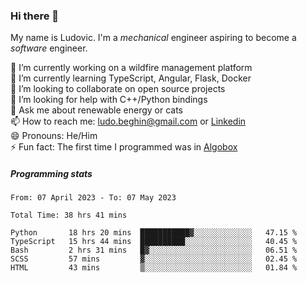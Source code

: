 ### Hi there 👋

My name is Ludovic. I'm a *mechanical* engineer aspiring to become a *software* engineer.

 🔭 I’m currently working on a wildfire management platform<br/>
 🌱 I’m currently learning TypeScript, Angular, Flask, Docker<br/>
 👯 I’m looking to collaborate on open source projects<br/>
 🤔 I’m looking for help with C++/Python bindings<br/>
 💬 Ask me about renewable energy or cats<br/>
 📫 How to reach me: ludo.beghin@gmail.com or [Linkedin](https://www.linkedin.com/in/ludovic-beghin/)<br/>
 😄 Pronouns: He/Him<br/>
 ⚡ Fun fact: The first time I programmed was in [Algobox](https://fr.wikipedia.org/wiki/Algobox)<br/>

##### Programming stats
<!--START_SECTION:waka-->

```text
From: 07 April 2023 - To: 07 May 2023

Total Time: 38 hrs 41 mins

Python       18 hrs 20 mins  ███████████▓░░░░░░░░░░░░░   47.15 %
TypeScript   15 hrs 44 mins  ██████████░░░░░░░░░░░░░░░   40.45 %
Bash         2 hrs 31 mins   █▓░░░░░░░░░░░░░░░░░░░░░░░   06.51 %
SCSS         57 mins         ▓░░░░░░░░░░░░░░░░░░░░░░░░   02.45 %
HTML         43 mins         ▒░░░░░░░░░░░░░░░░░░░░░░░░   01.84 %
```

<!--END_SECTION:waka-->
